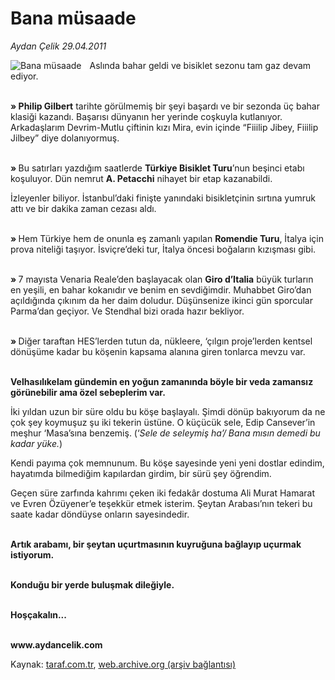 # Bana müsaade

*Aydan Çelik 29.04.2011*

<div class="yazi"><img align="left" alt="Bana müsaade" border="0" src="http://www.taraf.com.tr/fotoraflar/makaleler/bana-musaade_5686_orijinal.jpg" style="border-right-width:10px; border-color:#FFFFFF"/><p>Aslında bahar geldi ve bisiklet sezonu tam gaz devam ediyor. </p>
<p><b><br/>» Philip Gilbert</b> tarihte görülmemiş bir şeyi başardı ve bir sezonda üç bahar klasiği kazandı. Başarısı dünyanın her yerinde coşkuyla kutlanıyor. Arkadaşlarım Devrim-Mutlu çiftinin kızı Mira, evin içinde “Fiiilip Jibey, Fiiilip Jilbey” diye dolanıyormuş.</p>
<p><b><br/>» </b>Bu satırları yazdığım saatlerde <b>Türkiye Bisiklet Turu</b>’nun beşinci etabı koşuluyor. Dün nemrut <b>A. Petacchi</b> nihayet bir etap kazanabildi. </p>
<p>İzleyenler biliyor. İstanbul’daki finişte yanındaki bisikletçinin sırtına yumruk attı ve bir dakika zaman cezası aldı. </p>
<p><b><br/>» </b>Hem Türkiye hem de onunla eş zamanlı yapılan <b>Romendie Turu</b>, İtalya için prova niteliği taşıyor. İsviçre’deki tur, İtalya öncesi boğaların kızışması gibi. </p>
<p><b><br/>» </b>7 mayısta Venaria Reale’den başlayacak olan <b>Giro d’Italia</b> büyük turların en yeşili, en bahar kokanıdır ve benim en sevdiğimdir. Muhabbet Giro’dan açıldığında çıkınım da her daim doludur. Düşünsenize ikinci gün sporcular Parma’dan geçiyor. Ve Stendhal bizi orada hazır bekliyor. </p>
<p><b><br/>» </b>Diğer taraftan HES’lerden tutun da, nükleere, ‘çılgın proje’lerden kentsel dönüşüme kadar bu köşenin kapsama alanına giren tonlarca mevzu var. </p>
<p><b><br/>Velhasılıkelam gündemin en yoğun zamanında böyle bir veda zamansız görünebilir ama özel sebeplerim var. </b></p>
<p>İki yıldan uzun bir süre oldu bu köşe başlayalı. Şimdi dönüp bakıyorum da ne çok şey koymuşuz şu iki tekerin üstüne. O küçücük sele, Edip Cansever’in meşhur ‘Masa’sına benzemiş. (‘<i>Sele de seleymiş ha’/ Bana mısın demedi bu kadar yüke.</i>)</p>
<p>Kendi payıma çok memnunum. Bu köşe sayesinde yeni yeni dostlar edindim, hayatımda bilmediğim kapılardan girdim, bir sürü şey öğrendim.</p>
<p>Geçen süre zarfında kahrımı çeken iki fedakâr dostuma Ali Murat Hamarat ve Evren Özüyener’e teşekkür etmek isterim. Şeytan Arabası’nın tekeri bu saate kadar döndüyse onların sayesindedir.</p>
<p><b><br/>Artık arabamı, bir şeytan uçurtmasının kuyruğuna bağlayıp uçurmak istiyorum. </b></p>
<p><b><br/>Konduğu bir yerde buluşmak dileğiyle. </b></p>
<p><b><br/>Hoşçakalın...</b></p>
<p><strong><br/>www.aydancelik.com</strong></p>
</div>

Kaynak: [taraf.com.tr](http://www.taraf.com.tr/aydan-celik/makale-bana-musaade.htm), [web.archive.org (arşiv bağlantısı)](http://web.archive.org/web/20130909150201/http://www.taraf.com.tr/aydan-celik/makale-bana-musaade.htm)
